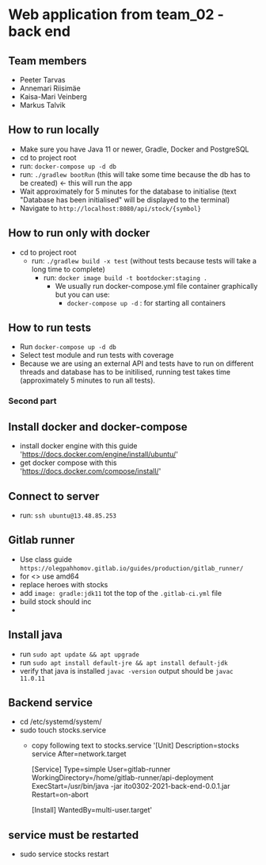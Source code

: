 # Web application from team_02 - back end

## Team members
- Peeter Tarvas
- Annemari Riisimäe
- Kaisa-Mari Veinberg
- Markus Talvik

## How to run locally
- Make sure you have Java 11 or newer, Gradle, Docker and PostgreSQL
- cd to project root
- run: `docker-compose up -d db`
- run: `./gradlew bootRun` (this will take some time because the db has to be created) <- this will run the app
- Wait approximately for 5 minutes for the database to initialise (text "Database has been initialised" will be displayed to the terminal)
- Navigate to `http://localhost:8080/api/stock/{symbol}`

## How to run only with docker

  - cd to project root
    - run: `./gradlew build -x test` (without tests because tests will take a long time to complete)
      - run: `docker image build -t bootdocker:staging .`
        - We usually  run docker-compose.yml file container graphically but you can use:
          - `docker-compose up -d` : for starting all containers

## How to run tests
- Run `docker-compose up -d db`
- Select test module and run tests with coverage
- Because we are using an external API and tests have to run on different threads and database has to be initilised, running test takes time (approximately 5 minutes to run all tests).

### Second part


## Install docker and docker-compose
- install docker engine with this guide 'https://docs.docker.com/engine/install/ubuntu/'
- get docker compose with this 'https://docs.docker.com/compose/install/'


## Connect to server
- run: `ssh ubuntu@13.48.85.253`

## Gitlab runner
- Use class guide `https://olegpahhomov.gitlab.io/guides/production/gitlab_runner/`
- for <> use amd64
- replace heroes with stocks
- add `image: gradle:jdk11` tot the top of the `.gitlab-ci.yml` file
- build stock should inc
- 

## Install java
- run `sudo apt update && apt upgrade`
- run `sudo apt install default-jre && apt install default-jdk`
- verify that java is installed `javac -version` output should be `javac 11.0.11`

## Backend service
- cd /etc/systemd/system/
- sudo touch stocks.service
  - copy following text to stocks.service 
  '[Unit]
    Description=stocks service
    After=network.target

    [Service]
    Type=simple
    User=gitlab-runner
    WorkingDirectory=/home/gitlab-runner/api-deployment
    ExecStart=/usr/bin/java -jar ito0302-2021-back-end-0.0.1.jar
    Restart=on-abort

    [Install]
    WantedBy=multi-user.target'

## service must be restarted
- sudo service stocks restart
